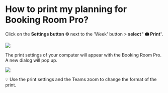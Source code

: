 # How to print my planning for Booking Room Pro?

<p class="no-margin">Click on the <b>Settings button ⚙️</b> next to the 'Week' button &gt; <b>select ' 🖨️ Print'</b>.</p>
<p class="no-margin"></p>
<div class="intercom-container"><img src="/assets/img/teams-pro/image_143.png"></div><p class="no-margin">The print settings of your computer will appear with the Booking Room Pro. A new dialog will pop up.</p>
<p class="no-margin"></p>
<div class="intercom-container"><img src="/assets/img/teams-pro/image_144.png"></div><p class="no-margin">💡 Use the print settings and the Teams zoom to change the format of the print.</p>


<Hubspot />
<Clarity />
<GoogleAnalytics />
